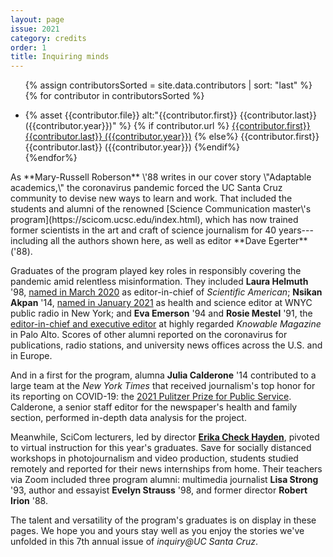 ```yaml
---
layout: page
issue: 2021
category: credits
order: 1
title: Inquiring minds
---
```

<ul class="contributors-container">

{% assign contributorsSorted = site.data.contributors | sort: "last" %}
  {% for contributor in contributorsSorted %}
  
  <li>{% asset {{contributor.file}} alt:"{{contributor.first}} {{contributor.last}} ({{contributor.year}})" %}
  <span>
  {% if contributor.url %}
<a href="{{contributor.url}}">{{contributor.first}} {{contributor.last}} ({{contributor.year}})</a>
{% else%}
{{contributor.first}} {{contributor.last}} ({{contributor.year}})
  {%endif%}
  </span>
  </li>
{%endfor%}

</ul>
As **Mary-Russell Roberson** \'88 writes in our cover story \"Adaptable academics,\" the coronavirus pandemic forced the UC Santa Cruz community to devise new ways to learn and work. That included the students and alumni of the renowned [Science Communication master\'s program](https://scicom.ucsc.edu/index.html), which has now trained former scientists in the art and craft of science journalism for 40 years---including all the authors shown here, as well as editor **Dave Egerter** ('88).

Graduates of the program played key roles in responsibly covering the pandemic amid relentless misinformation. They included **Laura Helmuth** \'98, [named in March 2020](https://www.scientificamerican.com/pressroom/pr/scientific-american-appoints-laura-helmuth-editor-in-chief/) as editor-in-chief of *Scientific American*; **Nsikan Akpan** \'14, [named in January 2021](https://nypublicradio.org/2021/01/04/wnyc-names-nsikan-akpan-health-and-science-editor/) as health and science editor at WNYC public radio in New York; and **Eva Emerson** \'94 and **Rosie Mestel** \'91, the [editor-in-chief and executive editor](https://knowablemagazine.org/our-staff) at highly regarded *Knowable Magazine* in Palo Alto. Scores of other alumni reported on the coronavirus for publications, radio stations, and university news offices across the U.S. and in Europe.

And in a first for the program, alumna **Julia Calderone** \'14 contributed to a large team at the *New York Times* that received journalism's top honor for its reporting on COVID-19: the [2021 Pulitzer Prize for Public Service](https://www.pulitzer.org/winners/new-york-times-6). Calderone, a senior staff editor for the newspaper\'s health and family section, performed in-depth data analysis for the project.

Meanwhile, SciCom lecturers, led by director [**Erika Check Hayden**](https://scicom.ucsc.edu/about/program-news-articles/2016-09-hayden.html), pivoted to virtual instruction for this year\'s graduates. Save for socially distanced workshops in photojournalism and video production, students studied remotely and reported for their news internships from home. Their teachers via Zoom included three program alumni: multimedia journalist **Lisa Strong** \'93, author and essayist **Evelyn Strauss** \'98, and former director **Robert Irion** \'88.

The talent and versatility of the program\'s graduates is on display in these pages. We hope you and yours stay well as you enjoy the stories we've unfolded in this 7th annual issue of *inquiry\@UC Santa Cruz*.
